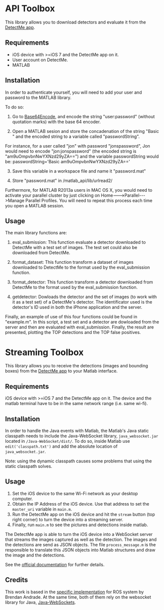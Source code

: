 API Toolbox 
=================
This library allows you to download detectors and evaluate it from the [DetectMe app](http://detectme.csail.mit.edu). 

Requirements
------------
- iOS device with >=iOS 7 and the DetectMe app on it. 
- User account on DetectMe.
- MATLAB

Installation
------------
In order to authenticate yourself, you will need to add your user and password to the MATLAB library. 

To do so:

1. Go to [Base64Encode](http://www.base64encode.org/), and encode the string "user:password" (without quotation marks) with the base 64 encoder.

2. Open a MATLAB sesion and store the concadenation of the string "Basic " and the encoded string to a variable called "passwordString". 

For instance, for a user called "jon" with password "jonspassword", Jon would need to encode "jon:jonspassword" (the encoded string is "am9uOmpvbnNwYXNzd29yZA==") and the variable passwordString would be: passwordString='Basic am9uOmpvbnNwYXNzd29yZA=='

3. Save this variable in a workspace file and name it "password.mat"

4. Store "password.mat" in /matlab_api/lib/urlread2/


Furthermore, for MATLAB R2013a users in MAC OS X, you would need to activate your parallel cluster by just clicking on Home--->Parallel--->Manage Parallel Profiles. You will need to repeat this process each time you open a MATLAB session.


Usage
-----
The main library functions are:

1. eval_submission: This function evaluate a detector downloaded to DetectMe with a test set of images. The test set could also be downloaded from DetectMe.

2. format_dataset: This function transform a dataset of images downloaded to DetectMe to the format used by the eval_submission function. 

3. format_detector: This function transform a detector downloaded from DetectMe to the format used by the eval_submission function.

4. getdetector: Dowloads the detector and the set of images (to work with it as a test set) of a DetectMe's detector. The identificator used is the detector's ID used in both the iPhone application and the server.

Finally, an example of use of this four functions could be found in "example.m". In this script, a test set and a detector are dowloaded from the server and then are evaluated with eval_submission. Finally, the result are presented, plotting the TOP detections and the TOP false positives. 


Streaming Toolbox
=================

This library allows you to receive the detections (images and bounding boxes) from the [DetectMe app](http://detectme.csail.mit.edu) to your Matlab interface.


Requirements
------------
iOS device with >=iOS 7 and the DetectMe app on it. The device and the matlab terminal have to be in the same network range (i.e. same wi-fi). 



Installation
------------
In order to handle the Java events with Matlab, the Matlab's Java static classpath needs to include the Java-WebSocket library, `java_websocket.jar` located in `/Java-WebSocket/dist/`. To do so, inside Matlab use `edit('classpath.txt')` and add the absolute location of `java_websocket.jar`.  

Note: using the dynamic classpath causes some problems that using the static classpath solves.  


Usage
-----
1.  Set the iOS device to the same Wi-Fi network as your desktop computer.
2.  Obtain the IP Address of the iOS device. Use that address to set the `master_uri` variable in `main.m`.
3.  Run the DetectMe app on the iOS device and hit the `stream` button (top right corner) to turn the device into a streaming server.
4.  Finally, run `main.m` to see the pictures and detections inside matlab.

The DetectMe app is able to turn the iOS device into a WebSocket server that streams the images captured as well as the detection. The images and the detections are
send as JSON objects. The file `process_message.m` is the responsible to translate this JSON objects into Matlab structures and draw the image and the detections.

See the [official documentation](detectme.csail.mit.edu/api_documentation/) for further details.


Credits
-------

This work is based in the [specific implementation](https://github.com/BrendanAndrade/web-matlab-bridge) for ROS system by Brendan Andrade.
At the same time, both of them rely on the websocket library for Java, [Java-WebSockets](https://github.com/TooTallNate/Java-WebSocket).

